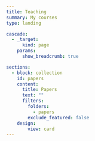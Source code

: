 ```yaml
---
title: Teaching
summary: My courses
type: landing

cascade:
  - _target:
      kind: page
    params:
      show_breadcrumb: true

sections:
  - block: collection
    id: papers
    content:
      title: Papers
      text: ""
      filters:
        folders:
          - papers
        exclude_featured: false
    design:
        view: card
---
```


